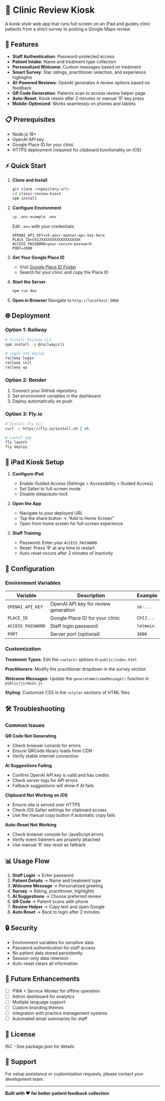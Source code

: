 # 🏥 Clinic Review Kiosk

A kiosk-style web app that runs full-screen on an iPad and guides clinic patients from a short survey to posting a Google Maps review.

## 🚀 Features

- **Staff Authentication**: Password-protected access
- **Patient Intake**: Name and treatment type collection
- **Personalized Welcome**: Custom messages based on treatment
- **Smart Survey**: Star ratings, practitioner selection, and experience highlights
- **AI-Powered Reviews**: OpenAI generates 4 review options based on feedback
- **QR Code Generation**: Patients scan to access review helper page
- **Auto-Reset**: Kiosk resets after 2 minutes or manual 'R' key press
- **Mobile-Optimized**: Works seamlessly on phones and tablets

## 📋 Prerequisites

- Node.js 18+ 
- OpenAI API key
- Google Place ID for your clinic
- HTTPS deployment (required for clipboard functionality on iOS)

## ⚡ Quick Start

1. **Clone and Install**
   ```bash
   git clone <repository-url>
   cd clinic-review-kiosk
   npm install
   ```

2. **Configure Environment**
   ```bash
   cp .env.example .env
   ```
   
   Edit `.env` with your credentials:
   ```env
   OPENAI_API_KEY=sk-your-openai-api-key-here
   PLACE_ID=ChIJXXXXXXXXXXXXXXXXXX
   ACCESS_PASSWORD=your-secure-password
   PORT=3000
   ```

3. **Get Your Google Place ID**
   - Visit [Google Place ID Finder](https://developers.google.com/maps/documentation/places/web-service/place-id)
   - Search for your clinic and copy the Place ID

4. **Start the Server**
   ```bash
   npm run dev
   ```

5. **Open in Browser**
   Navigate to `http://localhost:3000`

## 🌐 Deployment

### Option 1: Railway
```bash
# Install Railway CLI
npm install -g @railway/cli

# Login and deploy
railway login
railway init
railway up
```

### Option 2: Render
1. Connect your GitHub repository
2. Set environment variables in the dashboard
3. Deploy automatically on push

### Option 3: Fly.io
```bash
# Install Fly CLI
curl -L https://fly.io/install.sh | sh

# Launch app
fly launch
fly deploy
```

## 📱 iPad Kiosk Setup

1. **Configure iPad**
   - Enable Guided Access (Settings > Accessibility > Guided Access)
   - Set Safari to full-screen mode
   - Disable sleep/auto-lock

2. **Open the App**
   - Navigate to your deployed URL
   - Tap the share button → "Add to Home Screen"
   - Open from home screen for full-screen experience

3. **Staff Training**
   - Password: Enter your `ACCESS_PASSWORD`
   - Reset: Press 'R' at any time to restart
   - Auto-reset occurs after 2 minutes of inactivity

## 🔧 Configuration

### Environment Variables

| Variable | Description | Example |
|----------|-------------|---------|
| `OPENAI_API_KEY` | OpenAI API key for review generation | `sk-...` |
| `PLACE_ID` | Google Place ID for your clinic | `ChIJ...` |
| `ACCESS_PASSWORD` | Staff login password | `letmein` |
| `PORT` | Server port (optional) | `3000` |

### Customization

**Treatment Types**: Edit the `<select>` options in `public/index.html`

**Practitioners**: Modify the practitioner dropdown in the survey section

**Welcome Messages**: Update the `generateWelcomeMessage()` function in `public/js/main.js`

**Styling**: Customize CSS in the `<style>` sections of HTML files

## 🛠️ Troubleshooting

### Common Issues

**QR Code Not Generating**
- Check browser console for errors
- Ensure QRCode library loads from CDN
- Verify stable internet connection

**AI Suggestions Failing**
- Confirm OpenAI API key is valid and has credits
- Check server logs for API errors
- Fallback suggestions will show if AI fails

**Clipboard Not Working on iOS**
- Ensure site is served over HTTPS
- Check iOS Safari settings for clipboard access
- Use the manual copy button if automatic copy fails

**Auto-Reset Not Working**
- Check browser console for JavaScript errors
- Verify event listeners are properly attached
- Use manual 'R' key reset as fallback

## 📊 Usage Flow

1. **Staff Login** → Enter password
2. **Patient Details** → Name and treatment type
3. **Welcome Message** → Personalized greeting
4. **Survey** → Rating, practitioner, highlights
5. **AI Suggestions** → Choose preferred review
6. **QR Code** → Patient scans with phone
7. **Review Helper** → Copy text and open Google
8. **Auto Reset** → Back to login after 2 minutes

## 🔒 Security

- Environment variables for sensitive data
- Password authentication for staff access
- No patient data stored persistently
- Session-only data retention
- Auto-reset clears all information

## 🚧 Future Enhancements

- [ ] PWA + Service Worker for offline operation
- [ ] Admin dashboard for analytics
- [ ] Multiple language support
- [ ] Custom branding themes
- [ ] Integration with practice management systems
- [ ] Automated email summaries for staff

## 📝 License

ISC - See package.json for details

## 🤝 Support

For setup assistance or customization requests, please contact your development team.

---

**Built with ❤️ for better patient feedback collection** 